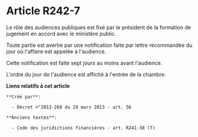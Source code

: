 # Article R242-7

Le rôle des audiences publiques est fixé par le président de la formation de jugement en accord avec le ministère public. 

Toute partie est avertie par une notification faite par lettre recommandée du jour où l'affaire est appelée à l'audience. 

Cette notification est faite sept jours au moins avant l'audience. 

L'ordre du jour de l'audience est affiché à l'entrée de la chambre.

**Liens relatifs à cet article**

	**Créé par**:

	  - Décret n°2013-268 du 29 mars 2013 - art. 56

	**Anciens textes**:

	  - Code des juridictions financières - art. R241-38 (T)

